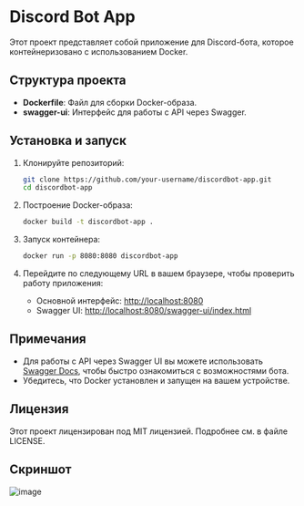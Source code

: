 
# Discord Bot App

Этот проект представляет собой приложение для Discord-бота, которое контейнеризовано с использованием Docker.

## Структура проекта

- **Dockerfile**: Файл для сборки Docker-образа.
- **swagger-ui**: Интерфейс для работы с API через Swagger.

## Установка и запуск

1. Клонируйте репозиторий:
   ```bash
   git clone https://github.com/your-username/discordbot-app.git
   cd discordbot-app
   ```

2. Построение Docker-образа:
   ```bash
   docker build -t discordbot-app .
   ```

3. Запуск контейнера:
   ```bash
   docker run -p 8080:8080 discordbot-app
   ```

4. Перейдите по следующему URL в вашем браузере, чтобы проверить работу приложения:
    - Основной интерфейс: [http://localhost:8080](http://localhost:8080)
    - Swagger UI: [http://localhost:8080/swagger-ui/index.html](http://localhost:8080/swagger-ui/index.html)

## Примечания

- Для работы с API через Swagger UI вы можете использовать [Swagger Docs](http://localhost:8080/swagger-ui/index.html), чтобы быстро ознакомиться с возможностями бота.
- Убедитесь, что Docker установлен и запущен на вашем устройстве.

## Лицензия

Этот проект лицензирован под MIT лицензией. Подробнее см. в файле LICENSE.

## Скриншот

![image](https://github.com/user-attachments/assets/ca173ae0-2c0e-4405-b78f-24fd5c32bcd1)

